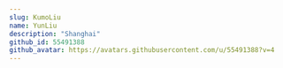 ```yaml
---
slug: KumoLiu
name: YunLiu
description: "Shanghai"
github_id: 55491388
github_avatar: https://avatars.githubusercontent.com/u/55491388?v=4
---
```


